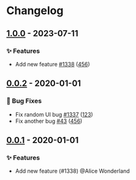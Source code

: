 # Changelog

## [1.0.0](https://github.com/woodpecker-ci/woodpecker/releases/tag/1.0.0) - 2023-07-11

### ✨ Features

- Add new feature [#1338](https://github.com/woodpecker-ci/woodpecker/pull/1338) ([456](https://github.com/woodpecker-ci/woodpecker/commit/456))

## [0.0.2](https://github.com/woodpecker-ci/woodpecker/releases/tag/0.0.1) - 2020-01-01

### 🐛 Bug Fixes

- Fix random UI bug [#1337](https://github.com/woodpecker-ci/woodpecker/pull/1337) ([123](https://github.com/woodpecker-ci/woodpecker/commit/123))
- Fix another bug [#43](https://github.com/woodpecker-ci/woodpecker/pull/43) ([456](https://github.com/woodpecker-ci/woodpecker/commit/456))

## [0.0.1](https://github.com/woodpecker-ci/woodpecker/releases/tag/0.0.1) - 2020-01-01

### ✨ Features

- Add new feature (#1338) @Alice Wonderland
